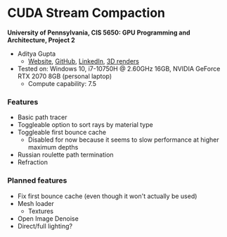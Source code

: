 # CUDA Stream Compaction

**University of Pennsylvania, CIS 5650: GPU Programming and Architecture, Project 2**

* Aditya Gupta
  * [Website](http://adityag1.com/), [GitHub](https://github.com/AdityaGupta1), [LinkedIn](https://www.linkedin.com/in/aditya-gupta1/), [3D renders](https://www.instagram.com/sdojhaus/)
* Tested on: Windows 10, i7-10750H @ 2.60GHz 16GB, NVIDIA GeForce RTX 2070 8GB (personal laptop)
  * Compute capability: 7.5

### Features

- Basic path tracer
- Toggleable option to sort rays by material type
- Toggleable first bounce cache
  - Disabled for now because it seems to slow performance at higher maximum depths
- Russian roulette path termination
- Refraction

### Planned features

- Fix first bounce cache (even though it won't actually be used)
- Mesh loader
  - Textures
- Open Image Denoise
- Direct/full lighting?